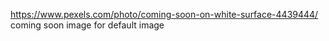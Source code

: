 https://www.pexels.com/photo/coming-soon-on-white-surface-4439444/ coming soon image for default image